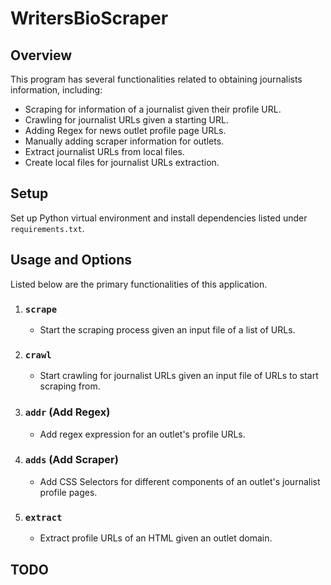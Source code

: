 # WritersBioScraper

## Overview
This program has several functionalities related to obtaining journalists information, including:
  - Scraping for information of a journalist given their profile URL.
  - Crawling for journalist URLs given a starting URL.
  - Adding Regex for news outlet profile page URLs.
  - Manually adding scraper information for outlets.
  - Extract journalist URLs from local files.
  - Create local files for journalist URLs extraction.

## Setup
Set up Python virtual environment and install dependencies listed under `requirements.txt`.

## Usage and Options
Listed below are the primary functionalities of this application.
  1. ### `scrape`
     - Start the scraping process given an input file of a list of URLs.
  2. ### `crawl`
     - Start crawling for journalist URLs given an input file of URLs to start scraping from.
  3. ### `addr` (Add Regex)
     - Add regex expression for an outlet's profile URLs.
  4. ### `adds` (Add Scraper)
     - Add CSS Selectors for different components of an outlet's journalist profile pages.
  5. ### `extract`
      - Extract profile URLs of an HTML given an outlet domain.

    

## TODO
